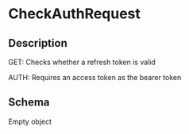 # CheckAuthRequest

## Description
GET: Checks whether a refresh token is valid

AUTH: Requires an access token as the bearer token

## Schema

Empty object

